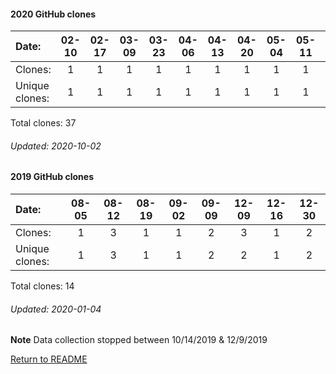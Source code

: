 #### 2020 GitHub clones
Date:   |       02-10   |       02-17   |       03-09   |       03-23   |       04-06   |       04-13   |       04-20   |       05-04   |       05-11   |  05-25  |  07-13  |  07-20  |  07-27  |  08-10  |   08-24  |  08-31  |  09-07  |  09-14  |  09-21
|:---   |:---:  |:---:  |:---:  |:---:  |:---:  |:---:  |:---:  |:---:  |:---:  |:---:  |:---:  |:---:  |:---:  |:---:  |:---:  |:---:  |:---:  |:---:  |:---:
Clones: |       1       |       1       |       1       |       1       |       1       |       1       |       1       |       1       |       1       |  1      |  7      |  1      |  2      |  11     |   1      |  1      |  2      |  1      |  1
Unique            clones: |       1       |       1       |       1       |       1       |       1       |       1       |       1       |       1       |       1  |      1  |      7  |      1  |      2  |      11  |      1  |      1  |      2  |      1  |      1

Total clones: 37
###### Updated: 2020-10-02

#### 2019 GitHub clones
Date:    |        08-05   |       08-12   |       08-19   |       09-02  |  09-09  |  12-09  |  12-16 |  12-30
|:---    |:---:   |:---:  |:---:  |:---:  |:---:  |:---:  |:---:  |:---:
Clones:  |        1       |       3       |       1       |       1      |  2      |  3      |  1 |  2
Unique   clones:  |       1       |       3       |       1       |      1  |      2  |      2  |      1 |  2

Total clones: 14
###### Updated: 2020-01-04
**Note**  Data collection stopped between 10/14/2019 & 12/9/2019

[Return to README](https://github.com/BradleyA/pi-servo/blob/master/README.md#traffic)

